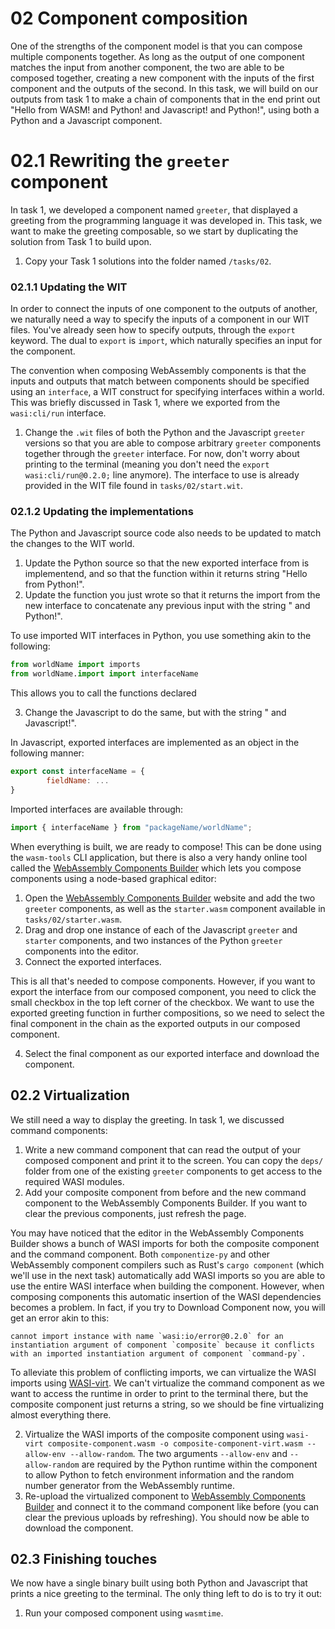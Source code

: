 # 02 Component composition

One of the strengths of the component model is that you can compose multiple components together. As long as the output of one component matches the input from another component, the two are able to be composed together, creating a new component with the inputs of the first component and the outputs of the second.
In this task, we will build on our outputs from task 1 to make a chain of components that in the end print out "Hello from WASM! and Python! and Javascript! and Python!", using both a Python and a Javascript component.

# 02.1 Rewriting the `greeter` component

In task 1, we developed a component named `greeter`, that displayed a greeting from the programming language it was developed in. This task, we want to make the greeting composable, so we start by duplicating the solution from Task 1 to build upon.

1. Copy your Task 1 solutions into the folder named `/tasks/02`. 

### 02.1.1 Updating the WIT

In order to connect the inputs of one component to the outputs of another, we naturally need a way to specify the inputs of a component in our WIT files. You've already seen how to specify outputs, through the `export` keyword. The dual to `export` is `import`, which naturally specifies an input for the component.

The convention when composing WebAssembly components is that the inputs and outputs that match between components should be specified using an `interface`, a WIT construct for specifying interfaces within a world. This was briefly discussed in Task 1, where we exported from the `wasi:cli/run` interface.

1. Change the `.wit` files of both the Python and the Javascript `greeter` versions so that you are able to compose arbitrary `greeter` components together through the `greeter` interface. For now, don't worry about printing to the terminal (meaning you don't need the `export wasi:cli/run@0.2.0;` line anymore). The interface to use is already provided in the WIT file found in `tasks/02/start.wit`. 

### 02.1.2 Updating the implementations

The Python and Javascript source code also needs to be updated to match the changes to the WIT world.

1. Update the Python source so that the new exported interface from is implementend, and so that the function within it returns string "Hello from Python!". 
2. Update the function you just wrote so that it returns the import from the new interface to concatenate any previous input with the string " and Python!". 

To use imported WIT interfaces in Python, you use something akin to the following:

```python
from worldName import imports
from worldName.import import interfaceName
```

This allows you to call the functions declared 

3. Change the Javascript to do the same, but with the string " and Javascript!".

In Javascript, exported interfaces are implemented as an object in the following manner:

```javascript
export const interfaceName = {
        fieldName: ...
}
```

Imported interfaces are available through:

```javascript
import { interfaceName } from "packageName/worldName";
```

When everything is built, we are ready to compose! This can be done using the `wasm-tools` CLI application, but there is also a very handy online tool called the [WebAssembly Components Builder](https://wasmbuilder.app/) which lets you compose components using a node-based graphical editor:

1. Open the [WebAssembly Components Builder](https://wasmbuilder.app/) website and add the two `greeter` components, as well as the `starter.wasm` component available in `tasks/02/starter.wasm`.
2. Drag and drop one instance of each of the Javascript `greeter` and `starter` components, and two instances of the Python `greeter` components into the editor.
3. Connect the exported interfaces. 

This is all that's needed to compose components. However, if you want to export the interface from our composed component, you need to click the small checkbox in the top left corner of the checkbox. We want to use the exported greeting function in further compositions, so we need to select the final component in the chain as the exported outputs in our composed component.

4. Select the final component as our exported interface and download the component.

## 02.2 Virtualization

We still need a way to display the greeting. In task 1, we discussed command components:

1. Write a new command component that can read the output of your composed component and print it to the screen. You can copy the `deps/` folder from one of the existing `greeter` components to get access to the required WASI modules.
2. Add your composite component from before and the new command component to the WebAssembly Components Builder. If you want to clear the previous components, just refresh the page. 

You may have noticed that the editor in the WebAssembly Components Builder shows a bunch of WASI imports for both the composite component and the command component. Both `componentize-py` and other WebAssembly component compilers such as Rust's `cargo component` (which we'll use in the next task) automatically add WASI imports so you are able to use the entire WASI interface when building the component. However, when composing components this automatic insertion of the WASI dependencies becomes a problem. In fact, if you try to Download Component now, you will get an error akin to this:

```
cannot import instance with name `wasi:io/error@0.2.0` for an instantiation argument of component `composite` because it conflicts with an imported instantiation argument of component `command-py`.
```

To alleviate this problem of conflicting imports, we can virtualize the WASI imports using [WASI-virt](https://github.com/bytecodealliance/WASI-Virt). We can't virtualize the command component as we want to access the runtime in order to print to the terminal there, but the composite component just returns a string, so we should be fine virtualizing almost everything there.

2. Virtualize the WASI imports of the composite component using `wasi-virt composite-component.wasm -o composite-component-virt.wasm --allow-env --allow-random`. The two arguments `--allow-env` and `--allow-random` are required by the Python runtime within the component to allow Python to fetch environment information and the random number generator from the WebAssembly runtime.
3. Re-upload the virtualized component to [WebAssembly Components Builder](https://wasmbuilder.app/) and connect it to the command component like before (you can clear the previous uploads by refreshing). You should now be able to download the component.

## 02.3 Finishing touches

We now have a single binary built using both Python and Javascript that prints a nice greeting to the terminal. The only thing left to do is to try it out:

1. Run your composed component using `wasmtime`.
